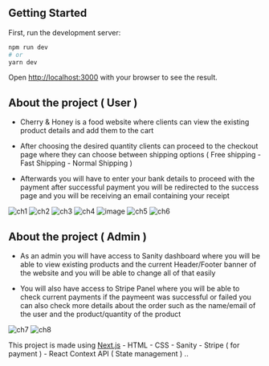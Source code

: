 ## Getting Started

First, run the development server:

```bash
npm run dev
# or
yarn dev
```

Open [http://localhost:3000](http://localhost:3000) with your browser to see the result.

## About the project ( User )

- Cherry & Honey is a food website where clients can view the existing product details and add them to the cart

- After choosing the desired quantity clients can proceed to the checkout page where they can choose between shipping options ( Free shipping - Fast Shipping - Normal Shipping ) 

- Afterwards you will have to enter your bank details to proceed with the payment after successful payment you will be redirected to the success page and you will be receiving an email containing your receipt

![ch1](https://user-images.githubusercontent.com/80659125/183554374-b40114eb-8746-4289-9135-2a5799f873d3.png)
![ch2](https://user-images.githubusercontent.com/80659125/183553666-e07b6767-5a67-437d-bf38-aba01f53c70c.png)
![ch3](https://user-images.githubusercontent.com/80659125/183553691-82e86659-9dd2-46ed-a169-de69952d84c3.png)
![ch4](https://user-images.githubusercontent.com/80659125/183553696-f4e71897-34df-4211-a39e-6c49cab687d2.png)
![image](https://user-images.githubusercontent.com/80659125/183556253-e4e81c39-074d-4618-b505-298df7d43397.png)
![ch5](https://user-images.githubusercontent.com/80659125/183553709-91809562-aec3-4868-8cef-11dbd33e6d5a.png)
![ch6](https://user-images.githubusercontent.com/80659125/183553711-61bc550d-62d1-4be3-b31b-2fd985f0a75c.png)

## About the project ( Admin )

- As an admin you will have access to Sanity dashboard where you will be able to view existing products and the current Header/Footer banner of the website and you will be able to change all of that easily

- You will also have access to Stripe Panel where you will be able to check current payments if the paymeent was successful or failed you can also check more details about the order such as the name/email of the user and the product/quantity of the product

![ch7](https://user-images.githubusercontent.com/80659125/183553720-acdff0ef-c558-47f4-958d-8fb15f5074cb.png)
![ch8](https://user-images.githubusercontent.com/80659125/183553734-7fcc2583-593c-4ce7-b4d1-40d14982cd62.png)


This project is made using [Next.js](https://nextjs.org/) - HTML - CSS - Sanity - Stripe ( for payment ) - React Context API ( State management ) ..

